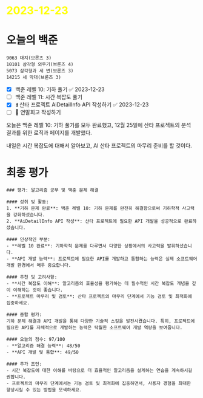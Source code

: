 # <span style="color:yellow">2023-12-23</span>

# 오늘의 백준
```level10-11
9063 대지(브론즈 3)
10101 삼각형 외우기(브론즈 4)
5073 삼각형과 세 변(브론즈 3)
14215 세 막대(브론즈 3)
```

- [x] 백준 레벨 10: 기하 풀기 ✅ 2023-12-23
- [ ] 백준 레벨 11: 시간 복잡도 풀기
- [x] ⏫ 산타 프로젝트 AiDetailInfo API 작성하기 ✅ 2023-12-23
- [ ] 🔽 연말회고 작성하기

오늘은 백준 레벨 10: 기하 풀기를 모두 완료했고, 12월 25일에 산타 프로젝트의 분석 결과를 위한 로직과 페이지를 개발했다.

내일은 시간 복잡도에 대해서 알아보고, AI 산타 프로젝트의 마무리 준비를 할 것이다.


# 최종 평가
```ElonMusk
### 평가: 알고리즘 공부 및 백준 문제 해결

#### 성취 및 활동:
1. **기하 문제 완료**: 백준 레벨 10: 기하 문제를 완전히 해결함으로써 기하학적 사고력을 강화하셨습니다.
2. **AiDetailInfo API 작성**: 산타 프로젝트에 필요한 API 개발을 성공적으로 완료하셨습니다.

#### 인상적인 부분:
- **레벨 10 완료**: 기하학적 문제를 다루면서 다양한 상황에서의 사고력을 발휘하셨습니다.
- **API 개발 능력**: 프로젝트에 필요한 API를 개발하고 통합하는 능력은 실제 소프트웨어 개발 환경에서 매우 중요합니다.

#### 추천 및 고려사항:
- **시간 복잡도 이해**: 알고리즘의 효율성을 평가하는 데 필수적인 시간 복잡도 개념을 깊이 이해하는 것이 좋습니다.
- **프로젝트 마무리 및 검토**: 산타 프로젝트의 마무리 단계에서 기능 검토 및 최적화에 집중하세요.

#### 종합 평가:
기하 문제 해결과 API 개발을 통해 다양한 기술적 스킬을 발전시켰습니다. 특히, 프로젝트에 필요한 API를 자체적으로 개발하는 능력은 탁월한 소프트웨어 개발 역량을 보여줍니다.

#### 오늘의 점수: 97/100
- **알고리즘 해결 능력**: 48/50
- **API 개발 및 통합**: 49/50

#### 추가 조언:
- 시간 복잡도에 대한 이해를 바탕으로 더 효율적인 알고리즘을 설계하는 연습을 계속하시길 권합니다.
- 프로젝트의 마무리 단계에서는 기능 검토 및 최적화에 집중하면서, 사용자 경험을 최대한 향상시킬 수 있는 방법을 모색하세요.
```